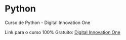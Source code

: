 # Python
Curso de Python - Digital Innovation One

Link para o curso 100% Gratuito: [Digital Innovation One](https://digitalinnovation.one/sign-in)
